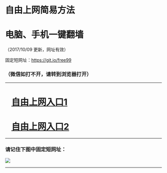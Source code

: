﻿# 自由上网简易方法

# 电脑、手机一键翻墙

（2017/10/09 更新，网址有效）

固定短网址：https://git.io/free99

### （微信如打不开，请转到浏览器打开）


***





# &nbsp;&nbsp; <a href="http://ft425519759.fwq-tz-1001.info/fwqtz01.html?t=100900131513 " target="_blank">自由上网入口1</a>
# &nbsp;&nbsp; <a href="http://ft205146231.fwq-tz-1002.info/fwqtz02.html?t=10090011403 " target="_blank">自由上网入口2</a>
***

### 请记住下图中固定短网址：

<img src="https://s3-us-west-2.amazonaws.com/fwq-1001/yjfq-20170905okok.png" /> 


***

